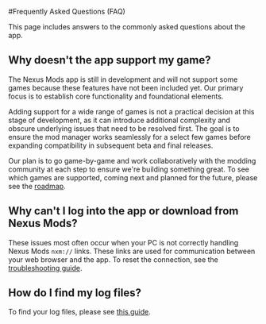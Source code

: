 #Frequently Asked Questions (FAQ)

This page includes answers to the commonly asked questions about the app. 

## Why doesn't the app support my game?
The Nexus Mods app is still in development and will not support some games because these features have not been included yet. Our primary focus is to establish core functionality and foundational elements. 

Adding support for a wide range of games is not a practical decision at this stage of development, as it can introduce additional complexity and obscure underlying issues that need to be resolved first. The goal is to ensure the mod manager works seamlessly for a select few games before expanding compatibility in subsequent beta and final releases.

Our plan is to go game-by-game and work collaboratively with the modding community at each step to ensure we're building something great. To see which games are supported, coming next and planned for the future, please see the [roadmap](https://trello.com/b/gPzMuIr3/nexus-mods-app-roadmap).

## Why can't I log into the app or download from Nexus Mods?

These issues most often occur when your PC is not correctly handling Nexus Mods `nxm://` links. These links are used for communication between your web browser and the app. To reset the connection, see the [troubleshooting guide](./NexusModsDownloads.md).

## How do I find my log files?
To find your log files, please see [this guide](./LogFiles.md). 
